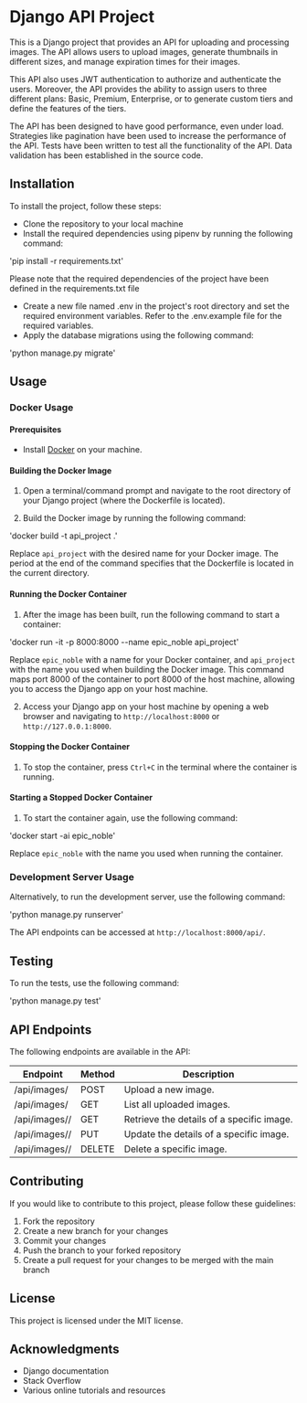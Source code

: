 # Django API Project

This is a Django project that provides an API for uploading and processing images. The API allows users to upload images, generate thumbnails in different sizes, and manage expiration times for their images.

This API also uses JWT authentication to authorize and authenticate the users. Moreover, the API provides the ability to assign users to three different plans: Basic, Premium, Enterprise, or to generate custom tiers and define the features of the tiers.

The API has been designed to have good performance, even under load. Strategies like pagination have been used to increase the performance of the API. Tests have been written to test all the functionality of the API. Data validation has been established in the source code.


## Installation

To install the project, follow these steps:

- Clone the repository to your local machine
- Install the required dependencies using pipenv by running the following command:

'pip install -r requirements.txt'


Please note that the required dependencies of the project have been defined in the requirements.txt file

- Create a new file named .env in the project's root directory and set the required environment variables. Refer to the .env.example file for the required variables.
- Apply the database migrations using the following command:

'python manage.py migrate'


## Usage


### Docker Usage


#### Prerequisites

- Install [Docker](https://www.docker.com/get-started) on your machine.


#### Building the Docker Image

1. Open a terminal/command prompt and navigate to the root directory of your Django project (where the Dockerfile is located).

2. Build the Docker image by running the following command:

'docker build -t api_project .'


Replace `api_project` with the desired name for your Docker image. The period at the end of the command specifies that the Dockerfile is located in the current directory.


#### Running the Docker Container

1. After the image has been built, run the following command to start a container:

'docker run -it -p 8000:8000 --name epic_noble api_project'


Replace `epic_noble` with a name for your Docker container, and `api_project` with the name you used when building the Docker image. This command maps port 8000 of the container to port 8000 of the host machine, allowing you to access the Django app on your host machine.

2. Access your Django app on your host machine by opening a web browser and navigating to `http://localhost:8000` or `http://127.0.0.1:8000`.


#### Stopping the Docker Container

1. To stop the container, press `Ctrl+C` in the terminal where the container is running.


#### Starting a Stopped Docker Container

1. To start the container again, use the following command:

'docker start -ai epic_noble'


Replace `epic_noble` with the name you used when running the container.


### Development Server Usage

Alternatively, to run the development server, use the following command:

'python manage.py runserver'


The API endpoints can be accessed at `http://localhost:8000/api/`.


## Testing

To run the tests, use the following command:

'python manage.py test'


## API Endpoints

The following endpoints are available in the API:

| Endpoint          | Method | Description                            |
|-------------------|--------|----------------------------------------|
| /api/images/      | POST   | Upload a new image.                    |
| /api/images/      | GET    | List all uploaded images.              |
| /api/images/<pk>/ | GET    | Retrieve the details of a specific image.|
| /api/images/<pk>/ | PUT    | Update the details of a specific image.|
| /api/images/<pk>/ | DELETE | Delete a specific image.               |


## Contributing

If you would like to contribute to this project, please follow these guidelines:

1. Fork the repository
2. Create a new branch for your changes
3. Commit your changes
4. Push the branch to your forked repository
5. Create a pull request for your changes to be merged with the main branch


## License

This project is licensed under the MIT license.


## Acknowledgments

- Django documentation
- Stack Overflow
- Various online tutorials and resources












